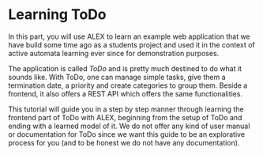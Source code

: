 # Learning ToDo

In this part, you will use ALEX to learn an example web application that we have build some time ago as a students
project and used it in the context of active automata learning ever since for demonstration purposes.

The application is called _ToDo_ and is pretty much destined to do what it sounds like. With ToDo, one can manage
simple tasks, give them a termination date, a priority and create categories to group them. Beside a frontend, it also
offers a REST API which offers the same functionalities.

This tutorial will guide you in a step by step manner through learning the frontend part of ToDo with ALEX, beginning
from the setup of ToDo and ending with a learned model of it. We do not offer any kind of user manual or documentation
for ToDo since we want this guide to be an explorative process for you (and to be honest we do not have any
documentation).